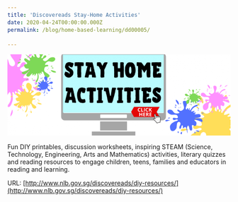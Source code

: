 ```yaml
---
title: 'Discovereads Stay-Home Activities'
date: 2020-04-24T00:00:00.000Z
permalink: /blog/home-based-learning/dd00005/

---
```



![](../../../images/Discovereads-stay-at-home.png)

Fun DIY printables, discussion worksheets, inspiring STEAM (Science, Technology, Engineering, Arts and Mathematics) activities, literary quizzes and reading resources to engage children, teens, families and educators in reading and learning.

URL: [http://www.nlb.gov.sg/discovereads/diy-resources/](http://www.nlb.gov.sg/discovereads/diy-resources/)

